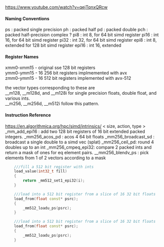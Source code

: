 https://www.youtube.com/watch?v=qejTqnxQRcw

#### Naming Conventions
ps : packed single precision
ph : packed half
pd : packed double
pch : packed half-precision complex  ? 
pi8 : int 8, for 64 bit simd register
pi16 : int 16, for 64 bit simd register
pi32 : int 32, for 64 bit simd register
epi8 : int 8, extended for 128 bit simd register
epi16 : int 16, extended


#### Register Names
xmm0-xmm15 - original sse 128 bit registers  
ymm0-ymm15 - 16 256 bit registers implmemented with avx  
zmm0-ymm15 - 16 512 bit registers implemented with avx-512  

the vector types corresponding to these are   
__m128, __m128d, and __m128i for single precision floats, double float, and various ints.  
__m256, __m256d, __m512i follow this pattern.   

#### Instruction Reference
https://en.algorithmica.org/hpc/simd/intrinsics/
< size, action, type >
_mm_add_epi16 : add two 128 bit registers of 16 bit extended packed integers.
_mm256_acos_pd : acos 4 64 bit floats
_mm256_broadcast_sd : broadcast a single double to a simd vec (splat)
_mm256_ceil_pd: round 4 doubles up to an int
_mm256_cmpeq_epi32: compare 2 packed ints and return a mask of ones for eq element pairs.
__mm256_blendv_ps : pick elements from 1 of 2 vectors according to a mask


```cpp
    ///fill a 512 bit register with ints
    load_value(int32_t fill)
    {
        return _mm512_set1_epi32(i);
    }

    ///load into a 512 bit register from a slice of 16 32 bit floats
    load_from(float const* psrc);
    {
        _mm512_loadu_ps(psrc); 
    }

    ///load into a 512 bit register from a slice of 16 32 bit floats
    load_from(float const* psrc);
    {
        _mm512_loadu_ps(psrc);
    }
```